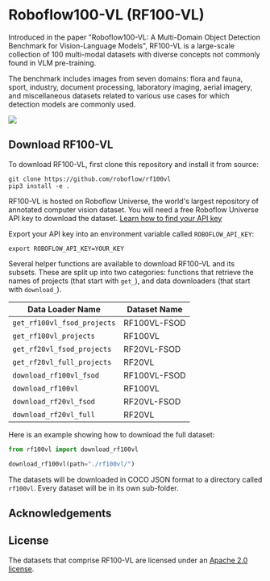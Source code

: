 # Roboflow100-VL (RF100-VL)

Introduced in the paper "Roboflow100-VL: A Multi-Domain Object Detection
Benchmark for Vision-Language Models", RF100-VL is a large-scale collection of 100 multi-modal datasets with diverse concepts not commonly found in VLM pre-training.

The benchmark includes images from seven domains: flora and fauna, sport, industry, document processing, laboratory imaging, aerial imagery, and miscellaneous datasets related to various use cases for which detection models are commonly used.

![](https://media.roboflow.com/rf100vl/results.png)

## Download RF100-VL

To download RF100-VL, first clone this repository and install it from source:

```
git clone https://github.com/roboflow/rf100vl
pip3 install -e .
```

RF100-VL is hosted on Roboflow Universe, the world's largest repository of annotated computer vision dataset. You will need a free Roboflow Universe API key to download the dataset. [Learn how to find your API key]()

Export your API key into an environment variable called `ROBOFLOW_API_KEY`:

```
export ROBOFLOW_API_KEY=YOUR_KEY
```

Several helper functions are available to download RF100-VL and its subsets. These are split up into two categories: functions that retrieve the names of projects (that start with `get_`), and data downloaders (that start with `download_`).

| Data Loader Name               | Dataset Name           |
|--------------------------------|------------------------|
| `get_rf100vl_fsod_projects`      | RF100VL-FSOD          |
| `get_rf100vl_projects`           | RF100VL               |
| `get_rf20vl_fsod_projects`       | RF20VL-FSOD           |
| `get_rf20vl_full_projects`       | RF20VL           |
| `download_rf100vl_fsod`          | RF100VL-FSOD          |
| `download_rf100vl`               | RF100VL               |
| `download_rf20vl_fsod`           | RF20VL-FSOD           |
| `download_rf20vl_full`           | RF20VL           |

Here is an example showing how to download the full dataset:

```python
from rf100vl import download_rf100vl

download_rf100vl(path="./rf100vl/")
```

The datasets will be downloaded in COCO JSON format to a directory called `rf100vl`. Every dataset will be in its own sub-folder.

## Acknowledgements



## License

The datasets that comprise RF100-VL are licensed under an [Apache 2.0 license](LICENSE).

